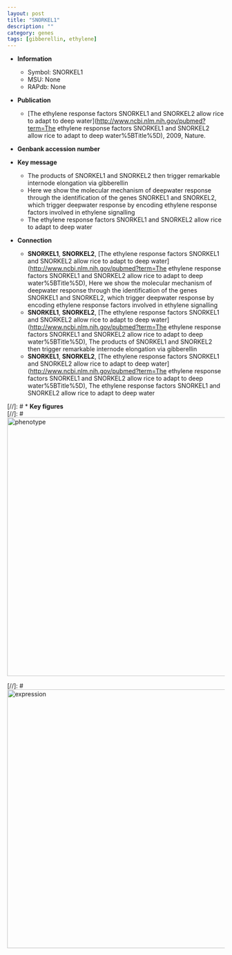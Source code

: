 ```yaml
---
layout: post
title: "SNORKEL1"
description: ""
category: genes
tags: [gibberellin, ethylene]
---
```


* **Information**  
    + Symbol: SNORKEL1  
    + MSU: None  
    + RAPdb: None  

* **Publication**  
    + [The ethylene response factors SNORKEL1 and SNORKEL2 allow rice to adapt to deep water](http://www.ncbi.nlm.nih.gov/pubmed?term=The ethylene response factors SNORKEL1 and SNORKEL2 allow rice to adapt to deep water%5BTitle%5D), 2009, Nature.

* **Genbank accession number**  

* **Key message**  
    + The products of SNORKEL1 and SNORKEL2 then trigger remarkable internode elongation via gibberellin
    + Here we show the molecular mechanism of deepwater response through the identification of the genes SNORKEL1 and SNORKEL2, which trigger deepwater response by encoding ethylene response factors involved in ethylene signalling
    + The ethylene response factors SNORKEL1 and SNORKEL2 allow rice to adapt to deep water

* **Connection**  
    + __SNORKEL1__, __SNORKEL2__, [The ethylene response factors SNORKEL1 and SNORKEL2 allow rice to adapt to deep water](http://www.ncbi.nlm.nih.gov/pubmed?term=The ethylene response factors SNORKEL1 and SNORKEL2 allow rice to adapt to deep water%5BTitle%5D), Here we show the molecular mechanism of deepwater response through the identification of the genes SNORKEL1 and SNORKEL2, which trigger deepwater response by encoding ethylene response factors involved in ethylene signalling
    + __SNORKEL1__, __SNORKEL2__, [The ethylene response factors SNORKEL1 and SNORKEL2 allow rice to adapt to deep water](http://www.ncbi.nlm.nih.gov/pubmed?term=The ethylene response factors SNORKEL1 and SNORKEL2 allow rice to adapt to deep water%5BTitle%5D), The products of SNORKEL1 and SNORKEL2 then trigger remarkable internode elongation via gibberellin
    + __SNORKEL1__, __SNORKEL2__, [The ethylene response factors SNORKEL1 and SNORKEL2 allow rice to adapt to deep water](http://www.ncbi.nlm.nih.gov/pubmed?term=The ethylene response factors SNORKEL1 and SNORKEL2 allow rice to adapt to deep water%5BTitle%5D), The ethylene response factors SNORKEL1 and SNORKEL2 allow rice to adapt to deep water

[//]: # * **Key figures**  
[//]: # <img src="http://funRiceGenes.github.io/images/SNORKEL1.pheno.png" alt="phenotype"  style="width: 600px;"/>

[//]: # <img src="http://funRiceGenes.github.io/images/SNORKEL1.exp.png" alt="expression"  style="width: 600px;"/>


